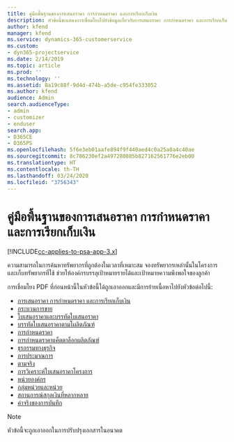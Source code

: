 ```yaml
---
title: คู่มือพื้นฐานของการเสนอราคา การกำหนดราคา และการเรียกเก็บเงิน
description: หัวข้อนี้ขะแสดงการเชื่อมโยงไปยังข้อมูลเกี่ยวกับการเสนอราคา การกำหนดราคา และการเรียกเก็บเงินขั้นพื้นฐานใน Project Service Automation
author: kfend
manager: kfend
ms.service: dynamics-365-customerservice
ms.custom:
- dyn365-projectservice
ms.date: 2/14/2019
ms.topic: article
ms.prod: ''
ms.technology: ''
ms.assetid: 8a19c88f-9d4d-474b-a5de-c954fe333052
ms.author: kfend
audience: Admin
search.audienceType:
- admin
- customizer
- enduser
search.app:
- D365CE
- D365PS
ms.openlocfilehash: 5f6e3eb01aafe894f9f440aed4c0a25a0a4c40ae
ms.sourcegitcommit: 8c786230ef2a497280885b827162561776e2eb00
ms.translationtype: HT
ms.contentlocale: th-TH
ms.lasthandoff: 03/24/2020
ms.locfileid: "3756343"
---
```

# <a name="basic-guide-to-quoting-pricing-and-billing"></a>คู่มือพื้นฐานของการเสนอราคา การกำหนดราคา และการเรียกเก็บเงิน

[!INCLUDE[cc-applies-to-psa-app-3.x](../../includes/cc-applies-to-psa-app-3x.md)]

ความสามารถในการค้นหาทรัพยากรที่ถูกต้องในเวลาที่เหมาะสม จองทรัพยากรเหล่านั้นในโครงการ และเก็บทรัพยากรที่ใช้ ช่วยให้องค์กรบรรลุเป้าหมายรายได้และเป้าหมายความพึงพอใจของลูกค้า 

การเชื่อมโยง PDF ที่ก่อนหน้านี้ในหัวข้อนี้ได้ถูกเอาออกและมีการย้ายเนื้อหาไปยังหัวข้อต่อไปนี้:

- [การเสนอราคา การกำหนดราคา และการเรียกเก็บเงิน](../quote-bill-price.md)
- [กระบวนการขาย](../basic-sales-process.md)
- [ใบเสนอราคาและบรรทัดใบเสนอราคา](../basic-quote-lines.md)
- [บรรทัดใบเสนอราคาตามโผลิตภัณฑ์](../product-based-quote-lines.md)
- [การกำหนดราคา](../basic-pricing.md)
- [การกำหนดราคาแค็ตตาล็อกผลิตภัณฑ์](../product-catalog-pricing.md)
- [ธุรกรรมทางธุรกิจ](../basic-business-transactions.md)
- [การประมาณการ](../estimates.md)
- [ตามจริง](../actuals.md)
- [การวิเคราะห์ใบเสนอราคาโครงการ](../basic-analyzing-quotes.md)
- [หน่วยองค์กร](../advanced-organizational.md)
- [กลุ่มหน่วยและหน่วย](../advanced-units.md)
- [สถานการณ์สกุลเงินที่หลากหลาย](../advanced-currency.md)
- [ค่าจริงของการบันทึก](../advanced-actuals.md)

> [!NOTE]
> หัวข้อนี้จะถูกเอาออกในการปรับปรุงเอกสารในอนาคต 

